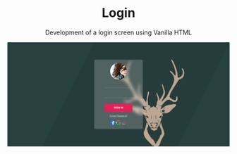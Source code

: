<h1 align="center">Login</h1>

<p align="center">Development of a login screen using Vanilla HTML</p>

<img src="Screen Shot 2020-10-16 at 14.25.49.png" alt="Login">